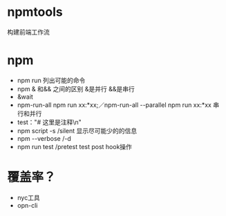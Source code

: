 # npmtools
构建前端工作流
# npm 
 + npm run 列出可能的命令
 + npm  & 和&& 之间的区别 &是并行 &&是串行
 + &wait 
 + npm-run-all npm run xx:*xx;／npm-run-all --parallel npm run xx:*xx 串行和并行
 + test："# 这里是注释\n"
 + npm script -s  /silent 显示尽可能少的的信息
 + npm --verbose /-d 
 + npm run test  /pretest test post  hook操作

# 覆盖率？
+ nyc工具
+ opn-cli 
